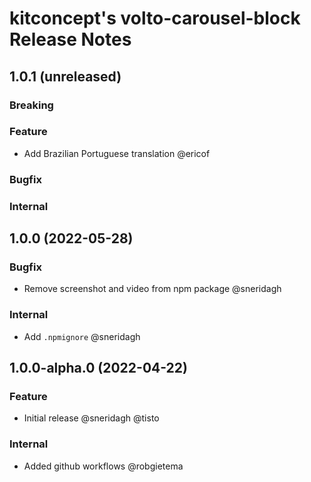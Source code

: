 # kitconcept's volto-carousel-block Release Notes

<!-- You should *NOT* be adding new change log entries to this file.
     You should create a file in the news directory instead.
     For helpful instructions, please see:
     https://docs.plone.org/volto/developer-guidelines/contributing.html#create-a-pull-request
-->

<!-- towncrier release notes start -->

## 1.0.1 (unreleased)

### Breaking

### Feature

- Add Brazilian Portuguese translation @ericof
### Bugfix

### Internal

## 1.0.0 (2022-05-28)

### Bugfix

- Remove screenshot and video from npm package @sneridagh

### Internal

- Add `.npmignore` @sneridagh

## 1.0.0-alpha.0 (2022-04-22)

### Feature

- Initial release @sneridagh @tisto

### Internal

- Added github workflows @robgietema
